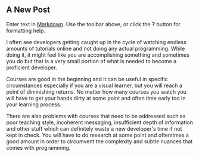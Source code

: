 ## A New Post

Enter text in [Markdown](http://daringfireball.net/projects/markdown/). Use the toolbar above, or click the **?** button for formatting help.

I often see developers getting caught up in the cycle of watching endless amounts of tutorials online and not doing any actual programming. While doing it, it might feel like you are accomplishing something and sometimes you do but that is a very small portion of what is needed to become a proficient developer. 

Courses are good in the beginning and it can be useful in specific circumstances especially if you are a visual learner, but you will reach a point of diminishing returns. No matter how many courses you watch you will have to get your hands dirty at some point  and often time early too in your learning process. 

There are also problems with courses that need to be addressed such as poor teaching style, incoherent messaging, insufficient depth of information and other stuff which can definitely waste a new developer's time if not kept in check. You will have to do research at some point and oftentimes a good amount in order to circumvent the complexity and subtle nuances that comes with programming. 
